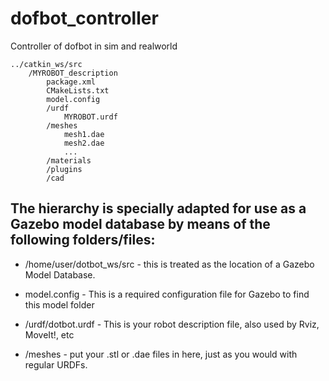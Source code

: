 # dofbot_controller
Controller of dofbot in sim and realworld

```
../catkin_ws/src
    /MYROBOT_description
        package.xml
        CMakeLists.txt
        model.config
        /urdf
            MYROBOT.urdf
        /meshes
            mesh1.dae
            mesh2.dae
            ...
        /materials
        /plugins
        /cad
```
## The hierarchy is specially adapted for use as a Gazebo model database by means of the following folders/files:
- /home/user/dotbot_ws/src - this is treated as the location of a Gazebo Model Database.

- model.config - This is a required configuration file for Gazebo to find this model folder

- /urdf/dotbot.urdf - This is your robot description file, also used by Rviz, MoveIt!, etc

- /meshes - put your .stl or .dae files in here, just as you would with regular URDFs.